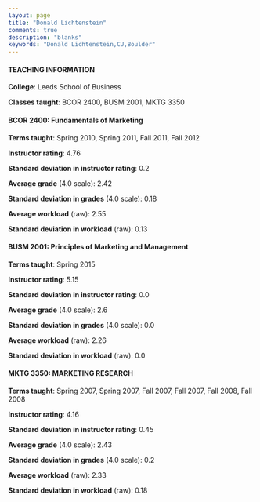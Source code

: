 ```yaml
---
layout: page
title: "Donald Lichtenstein" 
comments: true
description: "blanks"
keywords: "Donald Lichtenstein,CU,Boulder"
---
```

<head>
<script src="https://ajax.googleapis.com/ajax/libs/jquery/2.1.3/jquery.min.js"></script>
<script src="https://dl.dropboxusercontent.com/s/pc42nxpaw1ea4o9/highcharts.js?dl=0"></script>
<!-- <script src="../assets/js/highcharts.js"></script> -->
<style type="text/css">@font-face {
	font-family: "Bebas Neue";
	src: url(https://www.filehosting.org/file/details/544349/BebasNeue Regular.otf) format("opentype");
	}
	h1.Bebas { 
		font-family: "Bebas Neue", Verdana, Tahoma;
	}
</style>
</head>
	   
#### TEACHING INFORMATION

**College**: Leeds School of Business

**Classes taught**: BCOR 2400, BUSM 2001, MKTG 3350

#### BCOR 2400: Fundamentals of Marketing

**Terms taught**: Spring 2010, Spring 2011, Fall 2011, Fall 2012

**Instructor rating**: 4.76

**Standard deviation in instructor rating**: 0.2

**Average grade** (4.0 scale): 2.42

**Standard deviation in grades** (4.0 scale): 0.18

**Average workload** (raw): 2.55

**Standard deviation in workload** (raw): 0.13

#### BUSM 2001: Principles of Marketing and Management

**Terms taught**: Spring 2015

**Instructor rating**: 5.15

**Standard deviation in instructor rating**: 0.0

**Average grade** (4.0 scale): 2.6

**Standard deviation in grades** (4.0 scale): 0.0

**Average workload** (raw): 2.26

**Standard deviation in workload** (raw): 0.0

#### MKTG 3350: MARKETING RESEARCH

**Terms taught**: Spring 2007, Spring 2007, Fall 2007, Fall 2007, Fall 2008, Fall 2008

**Instructor rating**: 4.16

**Standard deviation in instructor rating**: 0.45

**Average grade** (4.0 scale): 2.43

**Standard deviation in grades** (4.0 scale): 0.2

**Average workload** (raw): 2.33

**Standard deviation in workload** (raw): 0.18

